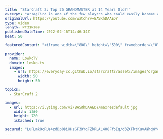 ```yaml
---
title: "StarCraft 2: Top 25 GRANDMASTER at 14 Years Old?!"
excerpt: "ArrogFire is one of the few players who could easily become one of the next great pro gamers in StarCraft 2. In this Protoss versus Protoss he's up against ForJumy.  ForJumy versus Cham: https://youtu.be/7kVoURxrs0c  Support my work on Patreon: https://www.patreon.com/lowkotv Become a YouTube member:"
originalUrl: https://youtube.com/watch?v=BA5RhDAAEDY
type: video
length: PT22M10S
publishedDateTime: 2022-02-16T14:46:34Z
heat: 50

featuredContent: "<iframe width=\"800\" height=\"500\" frameborder=\"0\" src=\"https://www.youtube.com/embed/BA5RhDAAEDY\" allow=\"accelerometer; autoplay; encrypted-media; gyroscope; picture-in-picture\" allowfullscreen></iframe>"

provider:
  name: LowkoTV
  domain: lowko.tv
  images:
    - url: https://everyday-cc.github.io/starcraft2/assets/images/organizations/lowko.tv-50x50.jpg
      width: 50
      height: 50

topics:
  - StarCraft 2

images:
  - url: https://i.ytimg.com/vi/BA5RhDAAEDY/maxresdefault.jpg
    width: 1280
    height: 720
    isCached: true

secured: "LuPLmkOcRUs4zdDp0BiXHzGF3OYqFZkRUAL408FfoIq/d3ZCFktKuvANhqWYcV8XfprW7eqBbk4FxpeuvwN+79JszMKuBtuvtcJJT/SFPxtZ5xlx1GcjeND8YieBWSpc6C5vTB/7VKAFsz2I/hc6ALoZzo1EZEPBKBEiEUXPmpVmHI0NG5FBJ+k7rh4R/+UQ2GKOAgK3qfF7kNjVm0tAjxYNm6vE+o3fmxOTKEW4yN4QTnFNiWJJYZ0RGU/PrNtyXoOo2v6m97MedTbFcrYyZVvhmjlg4owH3MrXOl1/zHX8NuDWw4kVa75VtfovfIrNmDkyKPPqceNw/DLTkN6Pi5foTbQZFYdeYf3YtQ7vDyIF3vRdBKkzAHiFUOQDgP1KxIfoKdX2ClLT5f0Ym9hkNuQavGfMKOD6W+TjJzxtGZY=;T+CiXFNcODdSGqBdIAwHfA=="
---
```


